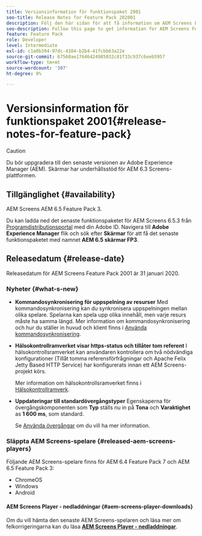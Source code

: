 ```yaml
---
title: Versionsinformation för funktionspaket 2001
seo-title: Release Notes for Feature Pack 202001
description: Följ den här sidan för att få information om AEM Screens Feature Pack 2001 släppt den 31 januari 2020.
seo-description: Follow this page to get information for AEM Screens Feature Pack 202001 released on January 31, 2020.
feature: Feature Pack
role: Developer
level: Intermediate
exl-id: c1a0b394-97dc-4104-b2b4-41fcbb63a22e
source-git-commit: 67560ae17646424985032c81f33c937c6eeb5957
workflow-type: tm+mt
source-wordcount: '307'
ht-degree: 0%

---
```


# Versionsinformation för funktionspaket 2001{#release-notes-for-feature-pack}

>[!CAUTION]
>
>Du bör uppgradera till den senaste versionen av Adobe Experience Manager (AEM). Skärmar har underhållsstöd för AEM 6.3 Screens-plattformen.

## Tillgänglighet {#availability}

AEM Screens AEM 6.5 Feature Pack 3.

Du kan ladda ned det senaste funktionspaketet för AEM Screens 6.5.3 från [Programdistributionsportal](https://experience.adobe.com/#/downloads/content/software-distribution/en/aem.html) med din Adobe ID. Navigera till **Adobe Experience Manager** flik och sök efter **Skärmar** för att få det senaste funktionspaketet med namnet **AEM 6.5 skärmar FP3**.

## Releasedatum {#release-date}

Releasedatum för AEM Screens Feature Pack 2001 är 31 januari 2020.

### Nyheter {#what-s-new}

* **Kommandosynkronisering för uppspelning av resurser**
Med kommandosynkronisering kan du synkronisera uppspelningen mellan olika spelare. Spelarna kan spela upp olika innehåll, men varje resurs måste ha samma längd.
Mer information om kommandosynkronisering och hur du ställer in huvud och klient finns i [Använda kommandosynkronisering](using-command-sync.md).

* **Hälsokontrollramverket visar https-status och tillåter tom referent**
I hälsokontrollsramverket kan användaren kontrollera om två nödvändiga konfigurationer (Tillåt tomma referensförfrågningar och Apache Felix Jetty Based HTTP Service) har konfigurerats innan ett AEM Screens-projekt körs.

  Mer information om hälsokontrollsramverket finns i [Hälsokontrollramverk](/help/user-guide/configuring-screens-introduction.md#health-check-framework).

* **Uppdateringar till standardövergångstyper**
Egenskaperna för övergångskomponenten som **Typ** ställs nu in på **Tona** och **Varaktighet** as **1 600 ms**, som standard.

  Se [Använda övergångar](/help/user-guide/applying-transitions.md) om du vill ha mer information.


### Släppta AEM Screens-spelare {#released-aem-screens-players}

Följande AEM Screens-spelare finns för AEM 6.4 Feature Pack 7 och AEM 6.5 Feature Pack 3:

* ChromeOS
* Windows
* Android

#### AEM Screens Player - nedladdningar  {#aem-screens-player-downloads}

Om du vill hämta den senaste AEM Screens-spelaren och läsa mer om felkorrigeringarna kan du läsa [**AEM Screens Player - nedladdningar**](https://download.macromedia.com/screens/).
